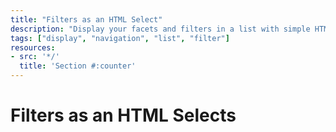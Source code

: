 ```yaml
---
title: "Filters as an HTML Select"
description: "Display your facets and filters in a list with simple HTML selects"
tags: ["display", "navigation", "list", "filter"]
resources:
- src: '*/'
  title: 'Section #:counter'
---
```


# Filters as an HTML Selects
